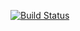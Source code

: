 [![Build Status](https://semaphoreci.com/api/v1/falko/localghost/branches/master/badge.svg)](https://semaphoreci.com/falko/localghost)
